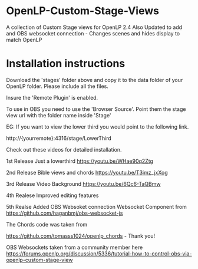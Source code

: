 # OpenLP-Custom-Stage-Views
A collection of Custom Stage views for OpenLP 2.4
Also Updated to add and OBS websocket connection - Changes scenes and hides display to match OpenLP

# Installation instructions

Download the 'stages' folder above and copy it to the data folder of your OpenLP folder. Please include all the files.

Insure the 'Remote Plugin' is enabled. 

To use in OBS you need to use the 'Browser Source'. Point them the stage view url with the folder name inside 'Stage'

EG: If you want to view the lower third you would point to the following link.

  http://{yourremote}:4316/stage/LowerThird
  

Check out these videos for detailed installation. 


1st Release
Just a lowerthird
https://youtu.be/WHae90q2Ztg


2nd Release
Bible views and chords
https://youtu.be/T3imz_jxXog

3rd Release
Video Background
https://youtu.be/6Qc6-TaQBmw

4th Realese
Improved editing features

5th Realse
Added OBS Websoket connection
Websocket Component from 
https://github.com/haganbmj/obs-websocket-js


The Chords code was taken from  

https://github.com/tomasss1024/openlp_chords - Thank you!

OBS Websockets taken from a community member here
https://forums.openlp.org/discussion/5336/tutorial-how-to-control-obs-via-openlp-custom-stage-view




